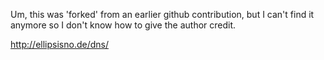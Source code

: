 Um, this was 'forked' from an earlier github contribution, but I can't find it anymore so I don't know how to give the author credit.

http://ellipsisno.de/dns/
